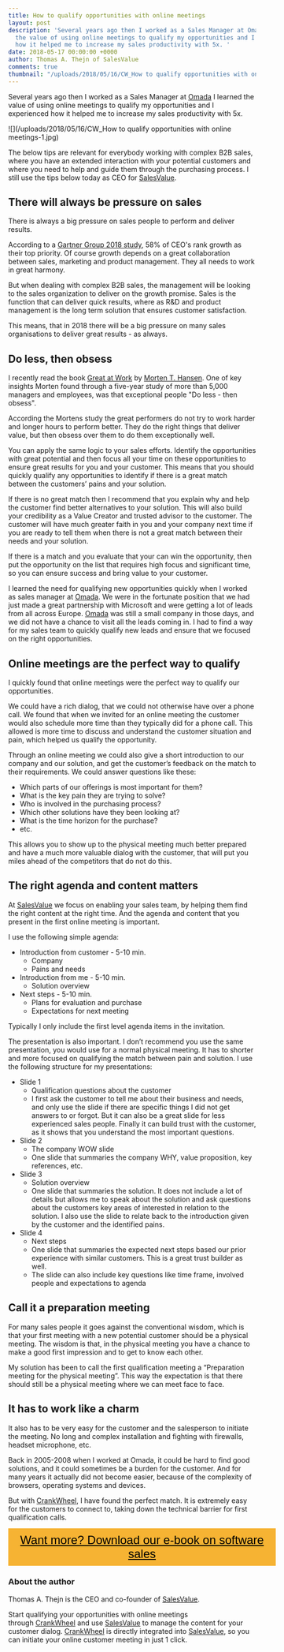 ```yaml
---
title: How to qualify opportunities with online meetings
layout: post
description: 'Several years ago then I worked as a Sales Manager at Omada I learned
  the value of using online meetings to qualify my opportunities and I experienced
  how it helped me to increase my sales productivity with 5x. '
date: 2018-05-17 00:00:00 +0000
author: Thomas A. Thejn of SalesValue
comments: true
thumbnail: "/uploads/2018/05/16/CW_How to qualify opportunities with online meetings-1.jpg"
---
```

Several years ago then I worked as a Sales Manager at [Omada](https://www.omada.net/) I learned the value of using online meetings to qualify my opportunities and I experienced how it helped me to increase my sales productivity with 5x.

![](/uploads/2018/05/16/CW_How to qualify opportunities with online meetings-1.jpg)

The below tips are relevant for everybody working with complex B2B sales, where you have an extended interaction with your potential customers and where you need to help and guide them through the purchasing process. I still use the tips below today as CEO for [SalesValue](https://www.salesvalue.net/).

## There will always be pressure on sales

There is always a big pressure on sales people to perform and deliver results.

According to a [Gartner Group 2018 study](https://www.gartner.com/newsroom/id/3689017), 58% of CEO's rank growth as their top priority. Of course growth depends on a great collaboration between sales, marketing and product management. They all needs to work in great harmony.

But when dealing with complex B2B sales, the management will be looking to the sales organization to deliver on the growth promise. Sales is the function that can deliver quick results, where as R&D and product management is the long term solution that ensures customer satisfaction.

This means, that in 2018 there will be a big pressure on many sales organisations to deliver great results - as always.

## Do less, then obsess

I recently read the book [Great at Work](https://www.mortenhansen.com/book/great-at-work/) by [Morten T. Hansen](https://www.mortenhansen.com/). One of key insights Morten found through a five-year study of more than 5,000 managers and employees, was that exceptional people "Do less - then obsess".

According the Mortens study the great performers do not try to work harder and longer hours to perform better. They do the right things that deliver value, but then obsess over them to do them exceptionally well.

You can apply the same logic to your sales efforts. Identify the opportunities with great potential and then focus all your time on these opportunities to ensure great results for you and your customer. This means that you should quickly qualify any opportunities to identify if there is a great match between the customers’ pains and your solution.

If there is no great match then I recommend that you explain why and help the customer find better alternatives to your solution. This will also build your credibility as a Value Creator and trusted advisor to the customer. The customer will have much greater faith in you and your company next time if you are ready to tell them when there is not a great match between their needs and your solution.

If there is a match and you evaluate that your can win the opportunity, then put the opportunity on the list that requires high focus and significant time, so you can ensure success and bring value to your customer.

I learned the need for qualifying new opportunities quickly when I worked as sales manager at [Omada](https://www.omada.net/). We were in the fortunate position that we had just made a great partnership with Microsoft and were getting a lot of leads from all across Europe. [Omada](https://www.omada.net/) was still a small company in those days, and we did not have a chance to visit all the leads coming in. I had to find a way for my sales team to quickly qualify new leads and ensure that we focused on the right opportunities.

## Online meetings are the perfect way to qualify

I quickly found that online meetings were the perfect way to qualify our opportunities.

We could have a rich dialog, that we could not otherwise have over a phone call. We found that when we invited for an online meeting the customer would also schedule more time than they typically did for a phone call. This allowed is more time to discuss and understand the customer situation and pain, which helped us qualify the opportunity.

Through an online meeting we could also give a short introduction to our company and our solution, and get the customer’s feedback on the match to their requirements. We could answer questions like these:

* Which parts of our offerings is most important for them?
* What is the key pain they are trying to solve?
* Who is involved in the purchasing process?
* Which other solutions have they been looking at?
* What is the time horizon for the purchase?
* etc.

This allows you to show up to the physical meeting much better prepared and have a much more valuable dialog with the customer, that will put you miles ahead of the competitors that do not do this.

## The right agenda and content matters

At [SalesValue](https://www.salesvalue.net/) we focus on enabling your sales team, by helping them find the right content at the right time. And the agenda and content that you present in the first online meeting is important.

I use the following simple agenda:

* Introduction from customer - 5-10 min.
  * Company
  * Pains and needs
* Introduction from me - 5-10 min.
  * Solution overview
* Next steps - 5-10 min.
  * Plans for evaluation and purchase
  * Expectations for next meeting

Typically I only include the first level agenda items in the invitation.

The presentation is also important. I don’t recommend you use the same presentation, you would use for a normal physical meeting. It has to shorter and more focused on qualifying the match between pain and solution. I use the following structure for my presentations:

* Slide 1
  * Qualification questions about the customer
  * I first ask the customer to tell me about their business and needs, and only use the slide if there are specific things I did not get answers to or forgot. But it can also be a great slide for less experienced sales people. Finally it can build trust with the customer, as it shows that you understand the most important questions.
* Slide 2
  * The company WOW slide
  * One slide that summaries the company WHY, value proposition, key references, etc.
* Slide 3
  * Solution overview
  * One slide that summaries the solution. It does not include a lot of details but allows me to speak about the solution and ask questions about the customers key areas of interested in relation to the solution. I also use the slide to relate back to the introduction given by the customer and the identified pains.
* Slide 4
  * Next steps
  * One slide that summaries the expected next steps based our prior experience with similar customers. This is a great trust builder as well.
  * The slide can also include key questions like time frame, involved people and expectations to agenda

## Call it a preparation meeting

For many sales people it goes against the conventional wisdom, which is that your first meeting with a new potential customer should be a physical meeting. The wisdom is that, in the physical meeting you have a chance to make a good first impression and to get to know each other.

My solution has been to call the first qualification meeting a “Preparation meeting for the physical meeting”. This way the expectation is that there should still be a physical meeting where we can meet face to face.

## It has to work like a charm

It also has to be very easy for the customer and the salesperson to initiate the meeting. No long and complex installation and fighting with firewalls, headset microphone, etc.

Back in 2005-2008 when I worked at Omada, it could be hard to find good solutions, and it could sometimes be a burden for the customer. And for many years it actually did not become easier, because of the complexity of browsers, operating systems and devices.

But with [CrankWheel](http://crankwheel.com/), I have found the perfect match. It is extremely easy for the customers to connect to, taking down the technical barrier for first qualification calls.

<style> .btn-signup { padding-top: 11px !important; border-radius: 0px !important; background-color: #f6b333; text-align: center; padding: 10px 20px !important; border: 0px !important; width: 100%; margin-bottom: 20px; } .btn-signup a { color: black !important; font-family: 'Titillium Web', sans-serif; font-size: 24px !important; font-weight: normal !important; } </style>

<div class="btn-signup"><a style="cursor: pointer;" href="/sign-up-to-download">Want more? Download our e-book on software sales</a></div>

### About the author

Thomas A. Thejn is the CEO and co-founder of [SalesValue](https://www.salesvalue.net/).

Start qualifying your opportunities with online meetings through [CrankWheel](http://crankwheel.com/) and use [SalesValue](https://www.salesvalue.net/) to manage the content for your customer dialog. [CrankWheel](http://crankwheel.com/) is directly integrated into [SalesValue](https://www.salesvalue.net/), so you can initiate your online customer meeting in just 1 click.